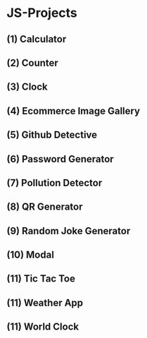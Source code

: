 # JS-Projects

## (1) Calculator
## (2) Counter
## (3) Clock
## (4) Ecommerce Image Gallery
## (5) Github Detective
## (6) Password Generator
## (7) Pollution Detector
## (8) QR Generator
## (9) Random Joke Generator
## (10) Modal
## (11) Tic Tac Toe
## (11) Weather App
## (11) World Clock

